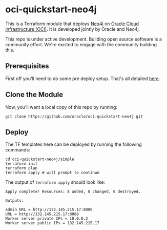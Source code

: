 # oci-quickstart-neo4j

This is a Terraform module that deploys [Neo4j](https://neo4j.com/product/) on [Oracle Cloud Infrastructure (OCI)](https://cloud.oracle.com/en_US/cloud-infrastructure).  It is developed jointly by Oracle and Neo4j.

This repo is under active development.  Building open source software is a community effort.  We're excited to engage with the community building this.

## Prerequisites
First off you'll need to do some pre deploy setup.  That's all detailed [here](https://github.com/oracle/oci-quickstart-prerequisites).

## Clone the Module
Now, you'll want a local copy of this repo by running:

    git clone https://github.com/oracle/oci-quickstart-neo4j.git

## Deploy
The TF templates here can be deployed by running the following commands:
```
cd oci-quickstart-neo4j/simple
terraform init
terraform plan
terraform apply # will prompt to continue
```

The output of `terraform apply` should look like:
```
Apply complete! Resources: 8 added, 0 changed, 0 destroyed.

Outputs:

admin URL = http://132.145.215.17:8080
URL = http://132.145.215.17:8088
Worker server private IPs = 10.0.0.2
Worker server public IPs = 132.145.215.17
```
